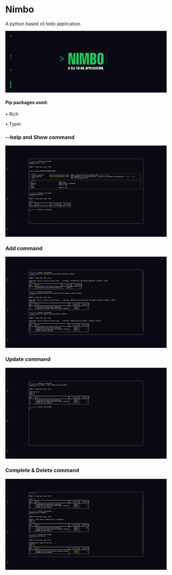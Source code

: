# Nimbo
<p>A python based cli todo application.</p>

![My Image](Assets/nb.png)


#### Pip packages used:
<p>• Rich
<p>• Typer

### --help and Show command
![My Image](Assets/Show.png)

### Add command
![My Image](Assets/Add.png)

### Update command
![My Image](Assets/Update.png)

### Complete & Delete command
![My Image](Assets/cd.png)
